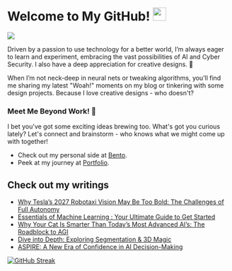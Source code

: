 # Welcome to My GitHub! <img src="https://raw.githubusercontent.com/MartinHeinz/MartinHeinz/master/wave.gif" width="30px"> 
![](https://komarev.com/ghpvc/?username=REDDITARUN&color=grey)

Driven by a passion to use technology for a better world, I’m always eager to learn and experiment, embracing the vast possibilities of AI and Cyber Security. I also have a deep appreciation for creative designs. 🎨

When I’m not neck-deep in neural nets or tweaking algorithms, you’ll find me sharing my latest "Woah!" moments on my blog or tinkering with some design projects. Because I love creative designs - who doesn't?

### Meet Me Beyond Work! 🤝
I bet you've got some exciting ideas brewing too. What's got you curious lately? Let's connect and brainstorm - who knows what we might come up with together!
- Check out my personal side at [Bento](https://bento.me/tarunreddi).
- Peek at my journey at [Portfolio](https://redditarun.github.io/).


## Check out my writings 
<!-- BLOG-POST-LIST:START -->
- [Why Tesla’s 2027 Robotaxi Vision May Be Too Bold: The Challenges of Full Autonomy](https://medium.com/@teendifferent/why-teslas-2027-robotaxi-vision-may-be-too-bold-the-challenges-of-full-autonom-00c91ed9c79e?source=rss-9ecb664d87c1------2)
- [Essentials of Machine Learning : Your Ultimate Guide to Get Started](https://medium.com/@teendifferent/essentials-of-machine-learning-your-ultimate-guide-to-get-started-d0979ba7c1d2?source=rss-9ecb664d87c1------2)
- [Why Your Cat Is Smarter Than Today’s Most Advanced AI’s: The Roadblock to AGI](https://osintteam.blog/why-your-cat-is-smarter-than-todays-most-advanced-ais-the-roadblock-to-agi-be284bf4a44f?source=rss-9ecb664d87c1------2)
- [Dive into Depth: Exploring Segmentation &amp; 3D Magic](https://medium.com/@teendifferent/dive-into-depth-exploring-segmentation-3d-magic-2c2b6d1982c5?source=rss-9ecb664d87c1------2)
- [ASPIRE: A New Era of Confidence in AI Decision-Making](https://osintteam.blog/aspire-a-new-era-of-confidence-in-ai-decision-making-38be57d359b7?source=rss-9ecb664d87c1------2)
<!-- BLOG-POST-LIST:END -->



[![GitHub Streak](https://streak-stats.demolab.com?user=REDDITARUN&theme=tokyonight&hide_border=true&background=EB545400)](https://git.io/streak-stats)



<!--
**REDDITARUN/REDDITARUN** is a ✨ _special_ ✨ repository because its `README.md` (this file) appears on your GitHub profile.

Here are some ideas to get you started:

- 🔭 I’m currently working on ...
- 🌱 I’m currently learning ...
- 👯 I’m looking to collaborate on ...
- 🤔 I’m looking for help with ...
- 💬 Ask me about ...
- 📫 How to reach me: ...
- 😄 Pronouns: ...
- ⚡ Fun fact: ...
-->
